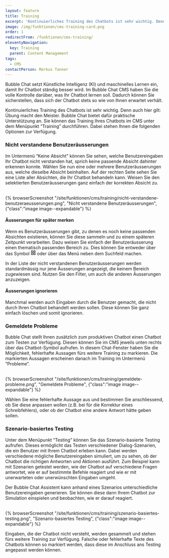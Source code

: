 ```yaml
---
layout: feature
title: Training
excerpt: 'Kontinuierliches Training des Chatbots ist sehr wichtig. Denn auch hier gilt: Übung macht den Meister. Bubble Chat bietet dafür praktische Unterstützung an.'
image: /img/funktionen/cms-training-card.png
order: 1
redirectFrom: /funktionen/cms-training/
eleventyNavigation:
  key: Training
  parent: Content Management
tags:
  - CMS
contactPerson: Markus Tanner
---
```


Bubble Chat setzt Künstliche Intelligenz (KI) und maschinelles Lernen ein, damit Ihr Chatbot ständig besser wird. Im Bubble Chat CMS haben Sie die volle Kontrolle darüber, was Ihr Chatbot lernen soll. Dadurch können Sie sicherstellen, dass sich der Chatbot stets so wie von Ihnen erwartet verhält.

Kontinuierliches Training des Chatbots ist sehr wichtig. Denn auch hier gilt: Übung macht den Meister. Bubble Chat bietet dafür praktische Unterstützung an. Sie können das Training Ihres Chatbots im CMS unter dem Menüpunkt “Training” durchführen. Dabei stehen Ihnen die folgenden Optionen zur Verfügung.

### Nicht verstandene Benutzeräusserungen

Im Untermenü “Keine Absicht” können Sie sehen, welche Benutzereingaben Ihr Chatbot nicht verstanden hat, sprich keine passende Absicht dahinter erkennen konnte. Wählen Sie nun eine oder mehrere Benutzeräusserungen aus, welche dieselbe Absicht beinhalten. Auf der rechten Seite sehen Sie eine Liste aller Absichten, die Ihr Chatbot behandeln kann. Weisen Sie den selektierten Benutzeräusserungen ganz einfach der korrekten Absicht zu.

<br>
{% browserScreenshot "/site/funktionen/cms/training/nicht-verstandene-benutzeraeusserungen.png", "Nicht verstandene Benutzeräusserungen", {"class":"image image--expandable"} %}
<br>

#### Äusserungen für später merken

Wenn es Benutzeräusserungen gibt, zu denen es noch keine passenden Absichten existieren, können Sie diese sammeln und zu einem späteren Zeitpunkt verarbeiten. Dazu weisen Sie einfach der Benutzeräusserung einen thematisch passenden Bereich zu. Dies können Sie entweder über das Symbol <img src="appstore.svg" alt="Symbol fürs Zuweisen von Äusserungen zu Bereichen" style="height:1rem; vertical-align: baseline;"/> oder über das Menü neben dem Suchfeld machen.

In der Liste der nicht verstandenen Benutzeräusserungen werden standardmässig nur jene Äusserungen angezeigt, die keinem Bereich zugewiesen sind. Nutzen Sie den Filter, um auch die anderen Äusserungen anzuzeigen.

#### Äusserungen ignorieren

Manchmal werden auch Eingaben durch die Benutzer gemacht, die nicht durch Ihren Chatbot behandelt werden sollen. Diese können Sie ganz einfach löschen und somit ignorieren.

### Gemeldete Probleme

Bubble Chat stellt Ihnen zusätzlich zum produktiven Chatbot einen Chatbot zum Testen zur Verfügung. Diesen können Sie im CMS jeweils unten rechts über das Chatbot-Symbol aufrufen. In diesem Chat-Fenster haben Sie die Möglichkeit, fehlerhafte Aussagen fürs weitere Training zu markieren. Die markierten Aussagen erscheinen danach im Training im Untermenü “Probleme”.

<br>
{% browserScreenshot "/site/funktionen/cms/training/gemeldete-probleme.png", "Gemeldete Probleme", {"class":"image image--expandable"} %}
<br>

Wählen Sie eine fehlerhafte Aussage aus und bestimmen Sie anschliessend, ob Sie diese anpassen wollen (z.B. bei für die Korrektur eines Schreibfehlers), oder ob der Chatbot eine andere Antwort hätte geben sollen.

### Szenario-basiertes Testing

Unter dem Menüpunkt “Testing” können Sie das Szenario-basierte Testing aufrufen. Dieses ermöglicht das Testen verschiedener Dialog-Szenarien, die ein Benutzer mit Ihrem Chatbot erleben kann. Dabei werden verschiedene mögliche Benutzereingaben simuliert, um zu sehen, ob der Chatbot die richtigen Antworten und Aktionen ausführt. Zum Beispiel kann mit Szenarien getestet werden, wie der Chatbot auf verschiedene Fragen antwortet, wie er auf bestimmte Befehle reagiert und wie er mit unerwarteten oder unerwünschten Eingaben umgeht.

Der Bubble Chat Assistent kann anhand eines Szenarios unterschiedliche Benutzereingaben generieren. Sie können diese dann Ihrem Chatbot zur Simulation einspielen und beobachten, wie er darauf reagiert.

<br>
{% browserScreenshot "/site/funktionen/cms/training/szenario-basiertes-testing.png", "Szenario-basiertes Testing", {"class":"image image--expandable"} %}
<br>

Eingaben, die der Chatbot nicht versteht, werden gesammelt und stehen fürs weitere Training zur Verfügung. Falsche oder fehlerhafte Texte des Chatbots können so markiert werden, dass diese im Anschluss ans Testing angepasst werden können.
